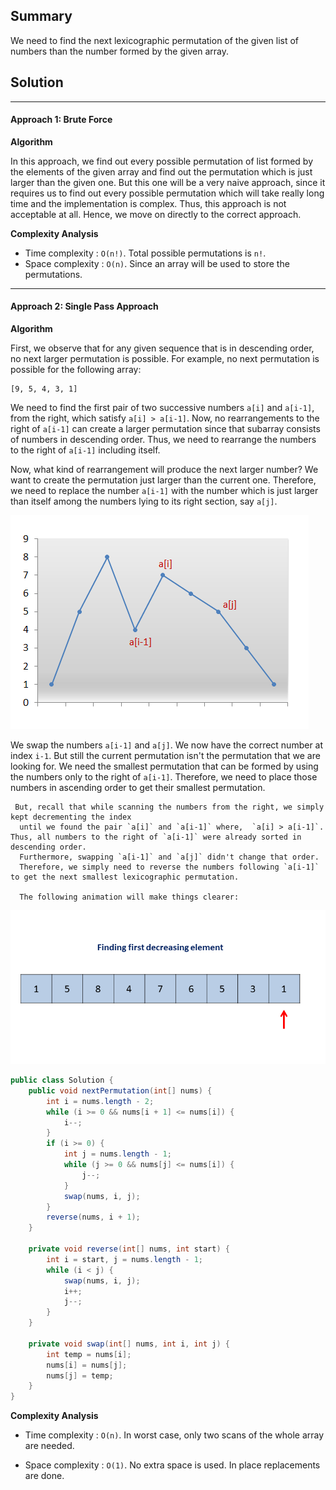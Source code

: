 ## Summary

We need to find the next lexicographic permutation of the given list of numbers than the number formed by the given array.

## Solution

---
#### Approach 1: Brute Force

**Algorithm**

In this approach, we find out every possible permutation of list formed by the elements of the given array and find out the permutation which is
just larger than the given one. But this one will be a very naive approach, since it requires us to find out every possible permutation
 which will take really long time and the implementation is complex.
 Thus, this approach is not acceptable at all. Hence, we move on directly to the correct approach.

 **Complexity Analysis**

* Time complexity : `O(n!)`. Total possible permutations is `n!`.
* Space complexity : `O(n)`. Since an array will be used to store the permutations.


---
#### Approach 2: Single Pass Approach

**Algorithm**

First, we observe that for any given sequence that is in descending order, no next larger permutation is possible.
 For example, no next permutation is possible for the following array:
 ```
 [9, 5, 4, 3, 1]
 ```

 We need to find the first pair of two successive numbers `a[i]` and `a[i-1]`, from the right, which satisfy
 `a[i] > a[i-1]`. Now, no rearrangements to the right of `a[i-1]` can create a larger permutation since that subarray consists of numbers in descending order.
 Thus, we need to rearrange the numbers to the right of `a[i-1]` including itself.

 Now, what kind of rearrangement will produce the next larger number? We want to create the permutation just larger than the current one. Therefore, we need to replace the number `a[i-1]` with the number which is just larger than itself among the numbers lying to its right section, say `a[j]`.

![ Next Permutation ](./31_nums_graph.png)

We swap the numbers `a[i-1]` and `a[j]`. We now have the correct number at index `i-1`. But still the current permutation isn't the permutation
    that we are looking for. We need the smallest permutation that can be formed by using the numbers only to the right of `a[i-1]`. Therefore, we need to place those
     numbers in ascending order to get their smallest permutation.

     But, recall that while scanning the numbers from the right, we simply kept decrementing the index
      until we found the pair `a[i]` and `a[i-1]` where,  `a[i] > a[i-1]`. Thus, all numbers to the right of `a[i-1]` were already sorted in descending order.
      Furthermore, swapping `a[i-1]` and `a[j]` didn't change that order.
      Therefore, we simply need to reverse the numbers following `a[i-1]` to get the next smallest lexicographic permutation.

      The following animation will make things clearer:

![Next Permutation](./31_Next_Permutation.gif)

```java
public class Solution {
    public void nextPermutation(int[] nums) {
        int i = nums.length - 2;
        while (i >= 0 && nums[i + 1] <= nums[i]) {
            i--;
        }
        if (i >= 0) {
            int j = nums.length - 1;
            while (j >= 0 && nums[j] <= nums[i]) {
                j--;
            }
            swap(nums, i, j);
        }
        reverse(nums, i + 1);
    }

    private void reverse(int[] nums, int start) {
        int i = start, j = nums.length - 1;
        while (i < j) {
            swap(nums, i, j);
            i++;
            j--;
        }
    }

    private void swap(int[] nums, int i, int j) {
        int temp = nums[i];
        nums[i] = nums[j];
        nums[j] = temp;
    }
}
```

**Complexity Analysis**

* Time complexity : `O(n)`. In worst case, only two scans of the whole array are needed.

* Space complexity : `O(1)`. No extra space is used. In place replacements are done.
